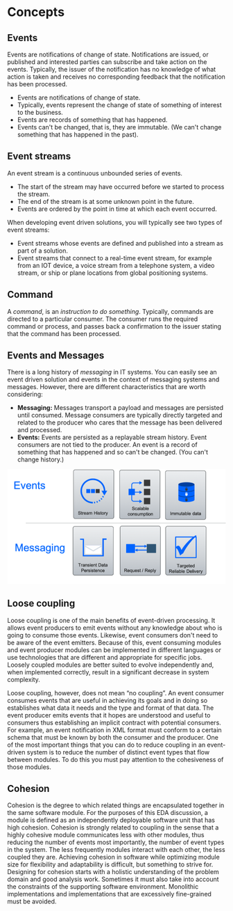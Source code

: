 # Concepts

## Events

Events are notifications of change of state.  Notifications are issued, or published and interested parties can subscribe and take action on the events. Typically, the issuer of the notification has no knowledge of what action is taken and receives no corresponding feedback that the notification has been processed.

* Events are notifications of change of state.
* Typically, events represent the change of state of something of interest to the business.
* Events are records of something that has happened.
* Events can't be changed, that is, they are immutable. (We can't change something that has happened in the past).

## Event streams

An event stream is a continuous unbounded series of events.

* The start of the stream may have occurred before we started to process the stream.
* The end of the stream is at some unknown point in the future.
* Events are ordered by the point in time at which each event occurred.

When developing event driven solutions, you will typically see two types of event streams:

* Event streams whose events are defined and published into a stream as part of a solution.
* Event streams that connect to a real-time event stream, for example from an IOT device, a voice stream from a telephone system, a video stream, or ship or plane locations from global positioning systems.


## Command

A *command*, is an *instruction to do something*. Typically, commands are directed to a particular consumer. The consumer runs the required command or process, and passes back a confirmation to the issuer stating that the command has been processed.

## Events and Messages

There is a long history of *messaging* in IT systems.  You can easily see an event driven solution and events in the context of messaging systems and messages. However, there are different characteristics that are worth considering:

* **Messaging:** Messages transport a payload and messages are persisted until consumed. Message consumers are typically directly targeted and related to the producer who cares that the message has been delivered and processed.
* **Events:** Events are persisted as a replayable stream history. Event consumers are not tied to the producer. An event is a record of something that has happened and so can't be changed. (You can't change history.)

<img src="../images/hl-arch-concepts1.png" width="1024px">

## Loose coupling

Loose coupling is one of the main benefits of event-driven processing. It allows event producers to emit events without any knowledge about who is going to consume those events. Likewise, event consumers don't need to be aware of the event emitters. Because of this, event consuming modules and event producer modules can be implemented in different languages or use technologies that are different and appropriate for specific jobs. Loosely coupled modules are better suited to evolve independently and, when implemented correctly, result in a significant decrease in system complexity.

Loose coupling, however, does not mean “no coupling”. An event consumer consumes events that are useful in achieving its goals and in doing so establishes what data it needs and the type and format of that data. The event producer emits events that it hopes are understood and useful to consumers thus establishing an implicit contract with potential consumers. For example, an event notification in XML format must conform to a certain schema that must be known by both the consumer and the producer.  One of the most important things that you can do to reduce coupling in an event-driven system is to reduce the number of distinct event types that flow between modules. To do this you must pay attention to the cohesiveness of those modules.

## Cohesion

Cohesion is the degree to which related things are encapsulated together in the same software module. For the purposes of this EDA discussion, a module is defined as an independently deployable software unit that has high cohesion. Cohesion is strongly related to coupling in the sense that a highly cohesive module communicates less with other modules, thus reducing the number of events most importantly, the number of event types in the system. The less frequently modules interact with each other, the less coupled they are. Achieving cohesion in software while optimizing module size for flexibility and adaptability is difficult, but something to strive for. Designing for cohesion starts with a holistic understanding of the problem domain and good analysis work. Sometimes it must also take into account the constraints of the supporting software environment. Monolithic implementations and implementations that are excessively fine-grained must be avoided.
